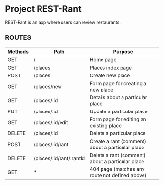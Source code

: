 # Project REST-Rant

REST-Rant is an app where users can review restaurants.

## ROUTES

| Methods  | Path                     | Purpose                                          |
|----------|--------------------------|--------------------------------------------------|
| GET      |  /                       |                     Home page                    |
| GET      | /places                  |                 Places index page                |
| POST     | /places                  |                 Create new place                 |
| GET      |        /places/new       | Form page for creating a new place               |
| GET      | /places/:id              | Details about a particular place                 |
| PUT      | /places/:id              |             Update a particular place            |
| GET      |     /places/:id/edit     | Form page for editing an existing place          |
| DELETE   | /places/:id              | Delete a particular place                        |
| POST     | /places/:id/rant         | Create a rant (comment) about a particular place |
| DELETE   | /places/:id/rant/:rantId | Delete a rant (comment) about a particular place |
| GET      | *                        | 404 page (matches any route not defined above)   |